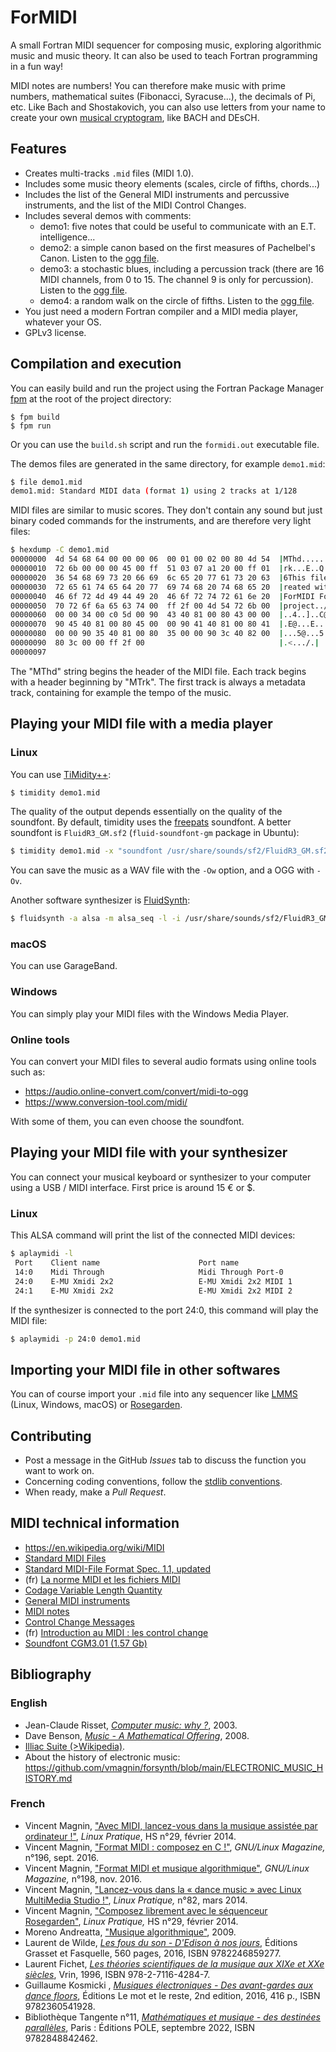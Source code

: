 # ForMIDI
A small Fortran MIDI sequencer for composing music, exploring algorithmic music and music theory. It can also be used to teach Fortran programming in a fun way!

MIDI notes are numbers! You can therefore make music with prime numbers, mathematical suites (Fibonacci, Syracuse...), the decimals of Pi, etc. Like Bach and Shostakovich, you can also use letters from your name to create your own [musical cryptogram](https://en.wikipedia.org/wiki/Musical_cryptogram), like BACH and DEsCH.

## Features

* Creates multi-tracks `.mid` files (MIDI 1.0).
* Includes some music theory elements (scales, circle of fifths, chords...)
* Includes the list of the General MIDI instruments and percussive instruments, and the list of the MIDI Control Changes.
* Includes several demos with comments:
	- demo1: five notes that could be useful to communicate with an E.T. intelligence...
	- demo2: a simple canon based on the first measures of Pachelbel's Canon. Listen to the [ogg file](http://magnin.plil.net/IMG/ogg/canon.ogg).
	- demo3: a stochastic blues, including a percussion track (there are 16 MIDI channels, from 0 to 15. The channel 9 is only for percussion). Listen to the [ogg file](http://magnin.plil.net/IMG/ogg/demo3.ogg).
	- demo4: a random walk on the circle of fifths. Listen to the [ogg file](http://magnin.plil.net/IMG/ogg/demo4.ogg).
* You just need a modern Fortran compiler and a MIDI media player, whatever 
your OS.
* GPLv3 license.

## Compilation and execution

You can easily build and run the project using the Fortran Package Manager [fpm](https://github.com/fortran-lang/fpm) at the root of the project directory:

```
$ fpm build
$ fpm run
```

Or you can use the `build.sh` script and run the `formidi.out` executable file.

The demos files are generated in the same directory, for example `demo1.mid`:

```bash
$ file demo1.mid
demo1.mid: Standard MIDI data (format 1) using 2 tracks at 1/128
```

MIDI files are similar to music scores. They don't contain any sound but just binary coded commands for the instruments, and are therefore very light files:

```bash
$ hexdump -C demo1.mid
00000000  4d 54 68 64 00 00 00 06  00 01 00 02 00 80 4d 54  |MThd..........MT|
00000010  72 6b 00 00 00 45 00 ff  51 03 07 a1 20 00 ff 01  |rk...E..Q... ...|
00000020  36 54 68 69 73 20 66 69  6c 65 20 77 61 73 20 63  |6This file was c|
00000030  72 65 61 74 65 64 20 77  69 74 68 20 74 68 65 20  |reated with the |
00000040  46 6f 72 4d 49 44 49 20  46 6f 72 74 72 61 6e 20  |ForMIDI Fortran |
00000050  70 72 6f 6a 65 63 74 00  ff 2f 00 4d 54 72 6b 00  |project../.MTrk.|
00000060  00 00 34 00 c0 5d 00 90  43 40 81 00 80 43 00 00  |..4..]..C@...C..|
00000070  90 45 40 81 00 80 45 00  00 90 41 40 81 00 80 41  |.E@...E...A@...A|
00000080  00 00 90 35 40 81 00 80  35 00 00 90 3c 40 82 00  |...5@...5...<@..|
00000090  80 3c 00 00 ff 2f 00                              |.<.../.|
00000097
```
The "MThd" string begins the header of the MIDI file. Each track begins with a header beginning by "MTrk". The first track is always a metadata track, containing for example the tempo of the music.

## Playing your MIDI file with a media player

### Linux

You can use [TiMidity++](http://timidity.sourceforge.net/):

```bash
$ timidity demo1.mid
```

The quality of the output depends essentially on the quality of the soundfont. By default, timidity uses the [freepats](http://freepats.zenvoid.org/) soundfont. A better soundfont is `FluidR3_GM.sf2` (`fluid-soundfont-gm` package in Ubuntu):

```bash
$ timidity demo1.mid -x "soundfont /usr/share/sounds/sf2/FluidR3_GM.sf2"
```

You can save the music as a WAV file with the `-Ow` option, and a OGG with `-Ov`.

Another software synthesizer is [FluidSynth](https://www.fluidsynth.org/):

```bash
$ fluidsynth -a alsa -m alsa_seq -l -i /usr/share/sounds/sf2/FluidR3_GM.sf2 demo1.mid
```

### macOS

You can use GarageBand.

### Windows

You can simply play your MIDI files with the Windows Media Player.

### Online tools

You can convert your MIDI files to several audio formats using online tools such as:

* https://audio.online-convert.com/convert/midi-to-ogg
* https://www.conversion-tool.com/midi/

With some of them, you can even choose the soundfont.

## Playing your MIDI file with your synthesizer

You can connect your musical keyboard or synthesizer to your computer using a USB / MIDI interface. First price is around 15 € or $.

### Linux

This ALSA command will print the list of the connected MIDI devices:

```bash
$ aplaymidi -l
 Port    Client name                      Port name
 14:0    Midi Through                     Midi Through Port-0
 24:0    E-MU Xmidi 2x2                   E-MU Xmidi 2x2 MIDI 1
 24:1    E-MU Xmidi 2x2                   E-MU Xmidi 2x2 MIDI 2
```

If the synthesizer is connected to the port 24:0, this command will play the MIDI file:

```bash
$ aplaymidi -p 24:0 demo1.mid
```

## Importing your MIDI file in other softwares

You can of course import your `.mid` file into any sequencer like [LMMS](https://lmms.io/) (Linux, Windows, macOS) or [Rosegarden](http://www.rosegardenmusic.com/).


## Contributing

* Post a message in the GitHub *Issues* tab to discuss the function you want to work on.
* Concerning coding conventions, follow the [stdlib conventions](https://github.com/fortran-lang/stdlib/blob/master/STYLE_GUIDE.md).
* When ready, make a *Pull Request*.

## MIDI technical information

* https://en.wikipedia.org/wiki/MIDI
* [Standard MIDI Files](https://www.midi.org/articles/about-midi-part-4-midi-files)
* [Standard MIDI-File Format Spec. 1.1, updated](https://www.cs.cmu.edu/~music/cmsip/readings/Standard-MIDI-file-format-updated.pdf)
* (fr) [La norme MIDI et les fichiers MIDI](https://www.jchr.be/linux/midi-format.htm)
* [Codage Variable Length Quantity](https://en.wikipedia.org/wiki/Variable-length_quantity)
* [General MIDI instruments](https://en.wikipedia.org/wiki/General_MIDI)
* [MIDI notes](https://www.inspiredacoustics.com/en/MIDI_note_numbers_and_center_frequencies)
* [Control Change Messages](https://www.midi.org/specifications-old/item/table-3-control-change-messages-data-bytes-2)
* (fr) [Introduction au MIDI : les control change](https://fr.audiofanzine.com/mao/editorial/dossiers/le-midi-les-midi-control-change.html)
* [Soundfont CGM3.01 (1.57 Gb)](http://www.bismutnetwork.com/04CrisisGeneralMidi/Soundfont3.0.php)


## Bibliography
### English

* Jean-Claude Risset, [*Computer music: why ?*](https://www.posgrado.unam.mx/musica/lecturas/tecnologia/optativasRecomendadas/Risset_ComputerMusic%20why.pdf), 2003.
* Dave Benson, [*Music - A Mathematical Offering*](https://homepages.abdn.ac.uk/d.j.benson/pages/html/music.pdf), 2008.
* [Illiac Suite (>Wikipedia)](https://en.wikipedia.org/wiki/Illiac_Suite).
* About the history of electronic music: https://github.com/vmagnin/forsynth/blob/main/ELECTRONIC_MUSIC_HISTORY.md

### French
* Vincent Magnin, ["Avec MIDI, lancez-vous dans la musique assistée par ordinateur !"](https://connect.ed-diamond.com/Linux-Pratique/lphs-029/avec-midi-lancez-vous-dans-la-musique-assistee-par-ordinateur), *Linux Pratique*, HS n°29, février 2014.
* Vincent Magnin, ["Format MIDI : composez en C !"](https://connect.ed-diamond.com/GNU-Linux-Magazine/GLMF-196/Format-MIDI-composez-en-C), *GNU/Linux Magazine,* n°196, sept. 2016.
* Vincent Magnin, ["Format MIDI et musique algorithmique"](https://connect.ed-diamond.com/GNU-Linux-Magazine/GLMF-198/Format-MIDI-et-musique-algorithmique), *GNU/Linux Magazine,* n°198, nov. 2016.
* Vincent Magnin, ["Lancez-vous dans la « dance music » avec Linux MultiMedia Studio !"](https://connect.ed-diamond.com/Linux-Pratique/lp-082/lancez-vous-dans-la-dance-music-avec-linux-multimedia-studio), *Linux Pratique,* n°82, mars 2014.
* Vincent Magnin, ["Composez librement avec le séquenceur Rosegarden"](https://connect.ed-diamond.com/Linux-Pratique/lphs-029/composez-librement-avec-le-sequenceur-rosegarden), *Linux Pratique,* HS n°29, février 2014.
* Moreno Andreatta, ["Musique algorithmique"](http://articles.ircam.fr/textes/Andreatta11b/index.pdf), 2009.
* Laurent de Wilde, [*Les fous du son - D'Edison à nos jours*](https://www.grasset.fr/livres/les-fous-du-son-9782246859277), Éditions Grasset et Fasquelle, 560 pages, 2016, ISBN 9782246859277.
* Laurent Fichet, [*Les théories scientifiques de la musique aux XIXe et XXe siècles*](https://www.vrin.fr/livre/9782711642847/les-theories-scientifiques-de-la-musique), Vrin, 1996, ISBN 978-2-7116-4284-7.
* Guillaume Kosmicki , [*Musiques électroniques - Des avant-gardes aux dance floors*](https://lemotetlereste.com/musiques/musiqueselectroniquesnouvelleedition/), Éditions Le mot et le reste, 2nd edition, 2016, 416 p., ISBN 9782360541928.
* Bibliothèque Tangente n°11, [*Mathématiques et musique - des destinées parallèles*](https://www.lalibrairie.com/livres/mathematiques-et-musique--des-destinees-paralleles--2022_0-9115242_9782848842462.html), Paris : Éditions POLE, septembre 2022, ISBN 9782848842462.
